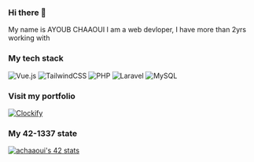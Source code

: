 ### Hi there 👋
My name is AYOUB CHAAOUI I am a web devloper, I have more than 2yrs working with
### My tech stack
![Vue.js](https://img.shields.io/badge/vuejs-%2335495e.svg?style=for-the-badge&logo=vuedotjs&logoColor=%234FC08D)
![TailwindCSS](https://img.shields.io/badge/tailwindcss-%2338B2AC.svg?style=for-the-badge&logo=tailwind-css&logoColor=white)
![PHP](https://img.shields.io/badge/php-%23777BB4.svg?style=for-the-badge&logo=php&logoColor=white)
![Laravel](https://img.shields.io/badge/laravel-%23FF2D20.svg?style=for-the-badge&logo=laravel&logoColor=white)
![MySQL](https://img.shields.io/badge/mysql-%2300f.svg?style=for-the-badge&logo=mysql&logoColor=white)
### Visit my portfolio
<a href='https://github.com/shivamkapasia0' target="_blank"><img alt='Clockify' src='https://img.shields.io/badge/comming_soon-100000?style=for-the-badge&logo=Clockify&logoColor=white&labelColor=FA0101&color=black'/></a>
### My 42-1337 state
[![achaaoui's 42 stats](https://badge42.vercel.app/api/v2/cl9dg5lnw00250gmb9ryu2qm7/stats?cursusId=21&coalitionId=73)](https://github.com/JaeSeoKim/badge42)
<!--
